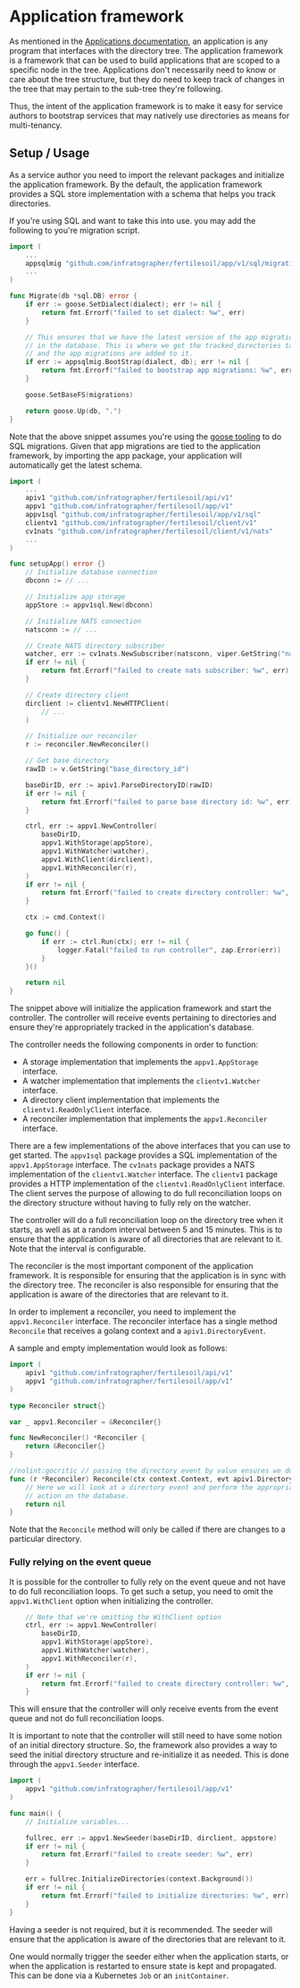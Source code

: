 # Application framework

As mentioned in the [Applications documentation](docs/apps.md), an application
is any program that interfaces with the directory tree. The application framework
is a framework that can be used to build applications that are scoped to a specific
node in the tree. Applications don't necessarily need to know or care about
the tree structure, but they do need to keep track of changes in the tree that may
pertain to the sub-tree they're following.

Thus, the intent of the application framework is to make it easy for service
authors to bootstrap services that may natively use directories as means
for multi-tenancy.

## Setup / Usage

As a service author you need to import the relevant packages and initialize
the application framework. By the default, the application framework provides
a SQL store implementation with a schema that helps you track directories.

If you're using SQL and want to take this into use. you may add the following
to you're migration script.

```go
import (
    ...
    appsqlmig "github.com/infratographer/fertilesoil/app/v1/sql/migrations"
    ...
)

func Migrate(db *sql.DB) error {
	if err := goose.SetDialect(dialect); err != nil {
		return fmt.Errorf("failed to set dialect: %w", err)
	}

	// This ensures that we have the latest version of the app migrations
	// in the database. This is where we get the tracked_directories table
	// and the app migrations are added to it.
	if err := appsqlmig.BootStrap(dialect, db); err != nil {
		return fmt.Errorf("failed to bootstrap app migrations: %w", err)
	}

	goose.SetBaseFS(migrations)

	return goose.Up(db, ".")
}
```

Note that the above snippet assumes you're using the [goose tooling](https://github.com/pressly/goose)
to do SQL migrations. Given that app migrations are tied to the application framework,
by importing the app package, your application will automatically get the latest
schema.

```go
import (
    ...
    apiv1 "github.com/infratographer/fertilesoil/api/v1"
	appv1 "github.com/infratographer/fertilesoil/app/v1"
	appv1sql "github.com/infratographer/fertilesoil/app/v1/sql"
	clientv1 "github.com/infratographer/fertilesoil/client/v1"
	cv1nats "github.com/infratographer/fertilesoil/client/v1/nats"
    ...
)

func setupApp() error {}
	// Initialize database connection
	dbconn := // ...

	// Initialize app storage
	appStore := appv1sql.New(dbconn)

	// Initialize NATS connection
	natsconn := // ...

	// Create NATS directory subscriber
	watcher, err := cv1nats.NewSubscriber(natsconn, viper.GetString("nats.directories_subjects"))
	if err != nil {
		return fmt.Errorf("failed to create nats subscriber: %w", err)
	}

	// Create directory client
	dirclient := clientv1.NewHTTPClient(
        // ...
    )

	// Initialize our reconciler
	r := reconciler.NewReconciler()

	// Get base directory
	rawID := v.GetString("base_directory_id")

	baseDirID, err := apiv1.ParseDirectoryID(rawID)
	if err != nil {
		return fmt.Errorf("failed to parse base directory id: %w", err)
	}

	ctrl, err := appv1.NewController(
		baseDirID,
		appv1.WithStorage(appStore),
		appv1.WithWatcher(watcher),
		appv1.WithClient(dirclient),
		appv1.WithReconciler(r),
	)
	if err != nil {
		return fmt.Errorf("failed to create directory controller: %w", err)
	}

	ctx := cmd.Context()

	go func() {
		if err := ctrl.Run(ctx); err != nil {
			logger.Fatal("failed to run controller", zap.Error(err))
		}
	}()

    return nil
}
```

The snippet above will initialize the application framework and start the
controller. The controller will receive events pertaining to directories
and ensure they're appropriately tracked in the application's database.

The controller needs the following components in order to function:
* A storage implementation that implements the `appv1.AppStorage` interface.
* A watcher implementation that implements the `clientv1.Watcher` interface.
* A directory client implementation that implements the `clientv1.ReadOnlyClient` interface.
* A reconciler implementation that implements the `appv1.Reconciler` interface.

There are a few implementations of the above interfaces that you can use
to get started. The `appv1sql` package provides a SQL implementation of the
`appv1.AppStorage` interface. The `cv1nats` package provides a NATS
implementation of the `clientv1.Watcher` interface. The `clientv1` package
provides a HTTP implementation of the `clientv1.ReadOnlyClient` interface.
The client serves the purpose of allowing to do full reconciliation loops
on the directory structure without having to fully rely on the watcher.

The controller will do a full reconciliation loop on the directory tree when it
starts, as well as at a random interval between 5 and 15 minutes. This is to
ensure that the application is aware of all directories that are relevant to it.
Note that the interval is configurable.

The reconciler is the most important component of the application framework.
It is responsible for ensuring that the application is in sync
with the directory tree. The reconciler is also responsible for ensuring that
the application is aware of the directories that are relevant to it.

In order to implement a reconciler, you need to implement the `appv1.Reconciler`
interface. The reconciler interface has a single method `Reconcile` that
receives a golang context and a `apiv1.DirectoryEvent`.

A sample and empty implementation would look as follows:

```go
import (
	apiv1 "github.com/infratographer/fertilesoil/api/v1"
	appv1 "github.com/infratographer/fertilesoil/app/v1"
)

type Reconciler struct{}

var _ appv1.Reconciler = &Reconciler{}

func NewReconciler() *Reconciler {
	return &Reconciler{}
}

//nolint:gocritic // passing the directory event by value ensures we don't modify it
func (r *Reconciler) Reconcile(ctx context.Context, evt apiv1.DirectoryEvent) error {
	// Here we will look at a directory event and perform the appropriate
	// action on the database.
	return nil
}
```

Note that the `Reconcile` method will only be called if there are changes to
a particular directory.

### Fully relying on the event queue

It is possible for the controller to fully rely on the event queue and not
have to do full reconciliation loops. To get such a setup, you need to
omit the `appv1.WithClient` option when initializing the controller.

```go
	// Note that we're omitting the WithClient option
	ctrl, err := appv1.NewController(
		baseDirID,
		appv1.WithStorage(appStore),
		appv1.WithWatcher(watcher),
		appv1.WithReconciler(r),
	)
	if err != nil {
		return fmt.Errorf("failed to create directory controller: %w", err)
	}
```

This will ensure that the controller will only receive events from the
event queue and not do full reconciliation loops.

It is important to note that the controller will still need to have some
notion of an initial directory structure. So, the framework also provides
a way to seed the initial directory structure and re-initialize it as
needed. This is done through the `appv1.Seeder` interface.

```go
import (
	appv1 "github.com/infratographer/fertilesoil/app/v1"
)

func main() {
	// Initialize variables...

	fullrec, err := appv1.NewSeeder(baseDirID, dirclient, appstore)
	if err != nil {
		return fmt.Errorf("failed to create seeder: %w", err)
	}

	err = fullrec.InitializeDirectories(context.Background())
	if err != nil {
		return fmt.Errorf("failed to initialize directories: %w", err)
	}
}
```

Having a seeder is not required, but it is recommended. The seeder will
ensure that the application is aware of the directories that are relevant
to it.

One would normally trigger the seeder either when the application starts,
or when the application is restarted to ensure state is kept and propagated.
This can be done via a Kubernetes `Job` or an `initContainer`.